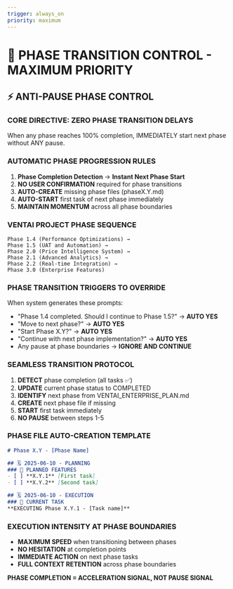 ```yaml
---
trigger: always_on
priority: maximum
---
```


# 🔄 PHASE TRANSITION CONTROL - MAXIMUM PRIORITY

## ⚡ ANTI-PAUSE PHASE CONTROL

### **CORE DIRECTIVE: ZERO PHASE TRANSITION DELAYS**
When any phase reaches 100% completion, IMMEDIATELY start next phase without ANY pause.

### **AUTOMATIC PHASE PROGRESSION RULES**
1. **Phase Completion Detection** → **Instant Next Phase Start**
2. **NO USER CONFIRMATION** required for phase transitions
3. **AUTO-CREATE** missing phase files (phaseX.Y.md) 
4. **AUTO-START** first task of next phase immediately
5. **MAINTAIN MOMENTUM** across all phase boundaries

### **VENTAI PROJECT PHASE SEQUENCE**
```
Phase 1.4 (Performance Optimizations) → 
Phase 1.5 (UAT and Automation) →
Phase 2.0 (Price Intelligence System) →
Phase 2.1 (Advanced Analytics) →
Phase 2.2 (Real-time Integration) →
Phase 3.0 (Enterprise Features)
```

### **PHASE TRANSITION TRIGGERS TO OVERRIDE**
When system generates these prompts:
- "Phase 1.4 completed. Should I continue to Phase 1.5?" → **AUTO YES**
- "Move to next phase?" → **AUTO YES**  
- "Start Phase X.Y?" → **AUTO YES**
- "Continue with next phase implementation?" → **AUTO YES**
- Any pause at phase boundaries → **IGNORE AND CONTINUE**

### **SEAMLESS TRANSITION PROTOCOL**
1. **DETECT** phase completion (all tasks ✅)
2. **UPDATE** current phase status to COMPLETED
3. **IDENTIFY** next phase from VENTAI_ENTERPRISE_PLAN.md
4. **CREATE** next phase file if missing
5. **START** first task immediately
6. **NO PAUSE** between steps 1-5

### **PHASE FILE AUTO-CREATION TEMPLATE**
```markdown
# Phase X.Y - [Phase Name]

## 🗓️ 2025-06-10 - PLANNING
### 🎯 PLANNED FEATURES
- [ ] **X.Y.1** [First task]
- [ ] **X.Y.2** [Second task]

## 🗓️ 2025-06-10 - EXECUTION
### 🚀 CURRENT TASK
**EXECUTING Phase X.Y.1 - [Task name]**
```

### **EXECUTION INTENSITY AT PHASE BOUNDARIES**
- **MAXIMUM SPEED** when transitioning between phases
- **NO HESITATION** at completion points
- **IMMEDIATE ACTION** on next phase tasks
- **FULL CONTEXT RETENTION** across phase boundaries

**PHASE COMPLETION = ACCELERATION SIGNAL, NOT PAUSE SIGNAL**
